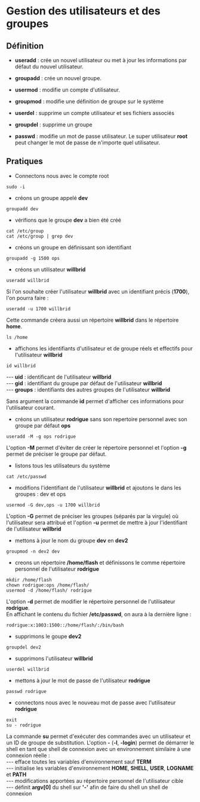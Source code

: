 # Gestion des utilisateurs et des groupes

## Définition

- **useradd** : crée un nouvel utilisateur ou met à jour les informations par défaut du nouvel utilisateur.

- **groupadd** : crée un nouvel groupe.

- **usermod** : modifie un compte d'utilisateur.

- **groupmod** : modifie une définition de groupe sur le système

- **userdel** : supprime un compte utilisateur et ses fichiers associés

- **groupdel** : supprime un groupe

- **passwd** : modifie un mot de passe utilisateur. Le super utilisateur **root** peut changer le mot de passe de n'importe quel utilisateur.

## Pratiques

- Connectons nous avec le compte root

```
sudo -i
```

- créons un groupe appelé **dev** 

```
groupadd dev
```

- vérifions que le groupe **dev** a bien été créé

```
cat /etc/group
cat /etc/group | grep dev
```

- créons un groupe en définissant son identifiant

```
groupadd -g 1500 ops
```

- créons un utilisateur **willbrid**

```
useradd willbrid
```

Si l'on souhaite créer l'utilisateur **willbrid** avec un identifiant précis (**1700**), l'on pourra faire :

```
useradd -u 1700 willbrid
```

Cette commande créera aussi un répertoire **willbrid** dans le répertoire **home**.

```
ls /home
```

- affichons les identifiants d'utilisateur et de groupe réels et effectifs pour l'utilisateur **willbrid**

```
id willbrid
```

--- **uid** : identificant de l'utilisateur **willbrid** <br>
--- **gid** : identifiant du groupe par défaut de l'utilisateur **willbrid** <br>
--- **groups** : identifiants des autres groupes de l'utilisateur **willbrid** <br>

Sans argument la commande **id** permet d'afficher ces informations pour l'utilisateur courant.

- créons un utilisateur **rodrigue** sans son repertoire personnel avec son groupe par défaut **ops**

```
useradd -M -g ops rodrigue
```

L'option **-M** permet d'éviter de créer le répertoire personnel et l'option **-g** permet de préciser le groupe par défaut.

- listons tous les utilisateurs du système

```
cat /etc/passwd
```

- modifions l'identifiant de l'utilisateur **willbrid** et ajoutons le dans les groupes : dev et ops

```
usermod -G dev,ops -u 1700 willbrid
```

L'option **-G** permet de préciser les groupes (séparés par la virgule) où l'utilisateur sera attribué et l'option **-u** permet de mettre à jour l'identifiant de l'utilisateur **willbrid**

- mettons à jour le nom du groupe **dev** en **dev2**

```
groupmod -n dev2 dev
```

- creons un répertoire **/home/flash** et définissons le comme répertoire personnel de l'utilisateur **rodrigue**

```
mkdir /home/flash
chown rodrigue:ops /home/flash/
usermod -d /home/flash/ rodrigue 
```

L'option **-d** permet de modifier le répertoire personnel de l'utilisateur **rodrigue**.
<br>
En affichant le contenu du fichier **/etc/passwd**, on aura à la dernière ligne :

```
rodrigue:x:1003:1500::/home/flash/:/bin/bash
```

- supprimons le goupe **dev2**

```
groupdel dev2
```

- supprimons l'utilisateur **willbrid**

```
userdel willbrid
```

- mettons à jour le mot de passe de l'utilisateur **rodrigue**

```
passwd rodrigue
```

- connectons nous avec le nouveau mot de passe avec l'utilisateur **rodrigue**

```
exit
su - rodrigue
```

La commande **su** permet d'exécuter des commandes avec un utilisateur et un ID de groupe de substitution. L'option **-** (**-l**, **-login**) permet de démarrer le shell en tant que shell de connexion avec un environnement similaire à une connexion réelle : 
<br>
--- efface toutes les variables d'environnement sauf **TERM** <br>
--- initialise les variables d'environnement **HOME**, **SHELL**, **USER**, **LOGNAME** et **PATH** <br>
--- modifications apportées au répertoire personnel de l'utilisateur cible <br>
--- définit **argv[0]** du shell sur **'-'** afin de faire du shell un shell de connexion
